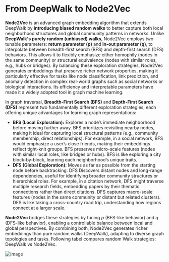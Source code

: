 # From DeepWalk to Node2Vec  

**Node2Vec** is an advanced graph embedding algorithm that extends DeepWalk by **introducing biased random walks** to better capture both local neighborhood structures and global community patterns in networks. Unlike **DeepWalk's purely random (unbiased) walks**, Node2Vec employs two tunable parameters: **return parameter (p)** and **in-out parameter (q)**, to interpolate between breadth-first search (BFS) and depth-first search (DFS) behaviors. This allows it to flexibly emphasize either homophily (nodes in the same community) or structural equivalence (nodes with similar roles, e.g., hubs or bridges). By balancing these exploration strategies, Node2Vec generates embeddings that preserve richer network properties, making it particularly effective for tasks like node classification, link prediction, and anomaly detection in complex real-world graphs such as social networks or biological interactions. Its efficiency and interpretable parameters have made it a widely adopted tool in graph machine learning.  

In graph traversal, **Breadth-First Search (BFS)** and **Depth-First Search (DFS)** represent two fundamentally different exploration strategies, each offering unique advantages for learning graph representations:  
 - **BFS (Local Exploration):** Explores a node’s immediate neighborhood before moving further away. BFS prioritizes revisiting nearby nodes, making it ideal for capturing local structural patterns (e.g., community membership, direct relationships). For example, in a social network, BFS would emphasize a user’s close friends, making their embeddings reflect tight-knit groups. BFS preserves micro-scale features (nodes with similar local roles, like bridges or hubs). BFS is like exploring a city block-by-block, learning each neighborhood’s unique traits.
 - **DFS (Global Exploration):** Moves as far as possible from the starting node before backtracking. DFS Discovers distant nodes and long-range dependencies, useful for identifying broader community structures or hierarchical roles. For example, in a citation network, DFS might traverse multiple research fields, embedding papers by their thematic connections rather than direct citations. DFS captures macro-scale features (nodes in the same community or distant but related clusters). DFS is like taking a cross-country road trip, understanding how regions connect at a larger scale.

**Node2Vec** bridges these strategies by tuning $p$ (BFS-like behavior) and $q$ (DFS-like behavior), enabling a controllable balance between local and global perspectives. By combining both, Node2Vec generates richer embeddings than pure random walks (DeepWalk), adapting to diverse graph topologies and tasks. Following tabel compares random Walk strategies: DeepWalk vs Node2Vec.  

![image](https://github.com/user-attachments/assets/bf397f31-3049-42c9-8d98-5d20ae126b42)  



